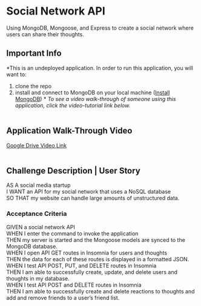# Social Network API

Using MongoDB, Mongoose, and Express to create a social network where users can share their thoughts.

## Important Info  
*This is an undeployed application. In order to run this application, you will want to: 
1. clone the repo
2. install and connect to MongoDB on your local machine ([Install MongoDB](https://www.mongodb.com/docs/manual/installation/)) *
*To see a video walk-through of someone using this application, click the video-tutorial link below.*
<br/><br/>
## Application Walk-Through Video
[Google Drive Video Link](https://drive.google.com/file/d/1QXjYOPi4-QtoE2662MAvjL3MudRTLmh_/view?usp=share_link)
<br/><br/>
## Challenge Description | User Story

AS A social media startup  
I WANT an API for my social network that uses a NoSQL database  
SO THAT my website can handle large amounts of unstructured data.  

### **Acceptance Criteria**

GIVEN a social network API  
WHEN I enter the command to invoke the application  
THEN my server is started and the Mongoose models are synced to the MongoDB database.  
WHEN I open API GET routes in Insomnia for users and thoughts  
THEN the data for each of these routes is displayed in a formatted JSON.  
WHEN I test API POST, PUT, and DELETE routes in Insomnia  
THEN I am able to successfully create, update, and delete users and thoughts in my database.  
WHEN I test API POST and DELETE routes in Insomnia  
THEN I am able to successfully create and delete reactions to thoughts and add and remove friends to a user’s friend list.  
<br/>

